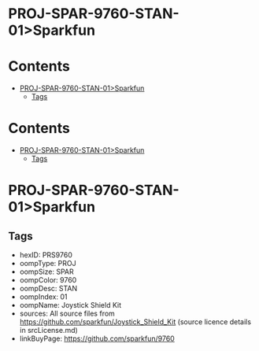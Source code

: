 
PROJ-SPAR-9760-STAN-01>Sparkfun
===============================

Contents
========

* [PROJ-SPAR-9760-STAN-01>Sparkfun](#proj-spar-9760-stan-01sparkfun)
	* [Tags](#tags)

Contents
========

* [PROJ-SPAR-9760-STAN-01>Sparkfun](#proj-spar-9760-stan-01sparkfun)
	* [Tags](#tags)

# PROJ-SPAR-9760-STAN-01>Sparkfun

## Tags

- hexID: PRS9760
- oompType: PROJ
- oompSize: SPAR
- oompColor: 9760
- oompDesc: STAN
- oompIndex: 01
- oompName: Joystick Shield Kit
- sources: All source files from https://github.com/sparkfun/Joystick_Shield_Kit (source licence details in srcLicense.md)
- linkBuyPage: https://github.com/sparkfun/9760
